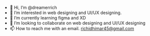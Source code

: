 - 👋 Hi, I’m @dreamerrich
- 👀 I’m interested in web designing and UI/UX designing.
- 🌱 I’m currently learning figma and XD
- 💞️ I’m looking to collaborate on web designing and UI/UX designing
- 📫 How to reach me with an email. richidhimar45@gmail.com


<!---
dreamerrich/dreamerrich is a ✨ special ✨ repository because its `README.md` (this file) appears on your GitHub profile.
You can click the Preview link to take a look at your changes.
--->
